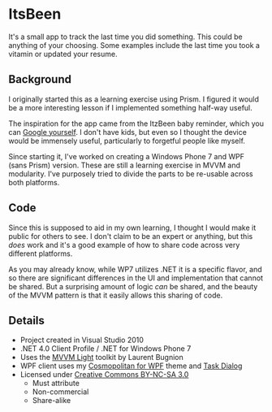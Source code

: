 # ItsBeen #

It's a small app to track the last time you did something. This could be
anything of your choosing. Some examples include the last time you took a
vitamin or updated your resume.

## Background ##

I originally started this as a learning exercise using Prism. I figured it
would be a more interesting lesson if I implemented something half-way useful.

The inspiration for the app came from the ItzBeen baby reminder, which you can
[Google yourself][1]. I don't have kids, but even so I thought the device would
be immensely useful, particularly to forgetful people like myself.

Since starting it, I've worked on creating a Windows Phone 7 and WPF (sans
Prism) version. These are still a learning exercise in MVVM and modularity.
I've purposely tried to divide the parts to be re-usable across both platforms.

## Code ##

Since this is supposed to aid in my own learning, I thought I would make it
public for others to see. I don't claim to be an expert or anything, but this
*does* work and it's a good example of how to share code across very different
platforms.

As you may already know, while WP7 utilizes .NET it is a specific flavor, and
so there are significant differences in the UI and implementation that cannot
be shared. But a surprising amount of logic *can* be shared, and the beauty of
the MVVM pattern is that it easily allows this sharing of code.

## Details ##

- Project created in Visual Studio 2010
- .NET 4.0 Client Profile / .NET for Windows Phone 7
- Uses the [MVVM Light][2] toolkit by Laurent Bugnion
- WPF client uses my [Cosmopolitan for WPF][3] theme and [Task Dialog][4]
- Licensed under [Creative Commons BY-NC-SA 3.0][5]
	- Must attribute
	- Non-commercial
	- Share-alike

[1]: http://www.google.com/#hl=en&q=itzbeen
[2]: http://mvvmlight.codeplex.com/
[3]: http://github.com/yadyn/Cosmopolitan-Theme-for-WPF
[4]: https://github.com/yadyn/WPF-Task-Dialog
[5]: http://creativecommons.org/licenses/by-nc-sa/3.0/